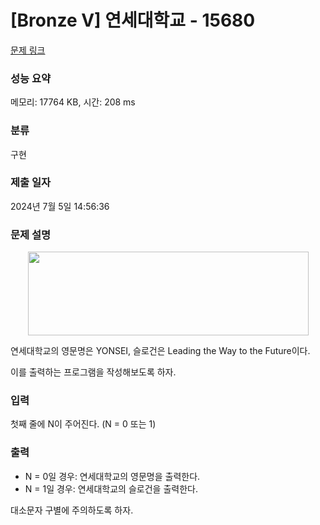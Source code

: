 # [Bronze V] 연세대학교 - 15680 

[문제 링크](https://www.acmicpc.net/problem/15680) 

### 성능 요약

메모리: 17764 KB, 시간: 208 ms

### 분류

구현

### 제출 일자

2024년 7월 5일 14:56:36

### 문제 설명

<p style="text-align: center;"><img alt="" src="https://onlinejudgeimages.s3-ap-northeast-1.amazonaws.com/problem/15680/1.png" style="width: 449px; height: 134px;"></p>

<p>연세대학교의 영문명은 YONSEI, 슬로건은 Leading the Way to the Future이다.</p>

<p>이를 출력하는 프로그램을 작성해보도록 하자.</p>

### 입력 

 <p>첫째 줄에 N이 주어진다. (N = 0 또는 1)</p>

### 출력 

 <ul>
	<li>N = 0일 경우: 연세대학교의 영문명을 출력한다.</li>
	<li>N = 1일 경우: 연세대학교의 슬로건을 출력한다.</li>
</ul>

<p>대소문자 구별에 주의하도록 하자.</p>

